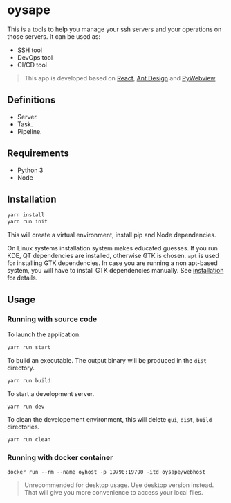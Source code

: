 # oysape

This is a tools to help you manage your ssh servers and your operations on those servers. It can be used as:

- SSH tool
- DevOps tool
- CI/CD tool

> This app is developed based on [React](https://reactjs.org/), [Ant Design](https://ant.design/) and [PyWebview](https://pywebview.flowrl.com/)

## Definitions

- Server.
- Task.
- Pipeline.


## Requirements

- Python 3
- Node


## Installation

``` bash
yarn install
yarn run init
```

This will create a virtual environment, install pip and Node dependencies.

On Linux systems installation system makes educated guesses. If you run KDE, QT dependencies are installed, otherwise GTK is chosen. `apt` is used for installing GTK dependencies. In case you are running a non apt-based system, you will have to install GTK dependencies manually. See [installation](https://pywebview.flowrl.com/guide/installation.html) for details.


## Usage

### Running with source code

To launch the application.

``` bash
yarn run start
```

To build an executable. The output binary will be produced in the `dist` directory.

``` bash
yarn run build
```

To start a development server.

``` bash
yarn run dev
```

To clean the developement environment, this will delete `gui`, `dist`, `build` directories.

``` bash
yarn run clean
```

### Running with docker container

```
docker run --rm --name oyhost -p 19790:19790 -itd oysape/webhost
```

> Unrecommended for desktop usage. Use desktop version instead. That will give you more convenience to access your local files.

